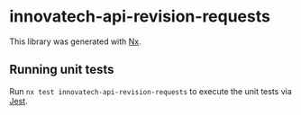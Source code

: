 # innovatech-api-revision-requests

This library was generated with [Nx](https://nx.dev).

## Running unit tests

Run `nx test innovatech-api-revision-requests` to execute the unit tests via [Jest](https://jestjs.io).
